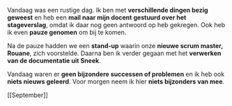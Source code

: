 Vandaag was een rustige dag. Ik ben met **verschillende dingen bezig geweest** en heb een **mail naar mijn docent gestuurd over het stageverslag**, omdat ik daar nog geen antwoord op heb gekregen. Ook heb ik even **pauze genomen** om bij te komen.

Na de pauze hadden we een **stand-up** waarin onze **nieuwe scrum master, Rouane**, zich voorstelde. Daarna ben ik verder gegaan met het **verwerken van de documentatie uit Sneek**.

Vandaag waren er **geen bijzondere successen of problemen** en ik heb ook **niets nieuws geleerd**. Voor morgen neem ik hier **niets bijzonders van mee**.

[[September]]

